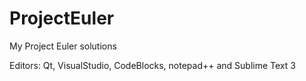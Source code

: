 # ProjectEuler
My Project Euler solutions

Editors: Qt, VisualStudio, CodeBlocks, notepad++ and Sublime Text 3
